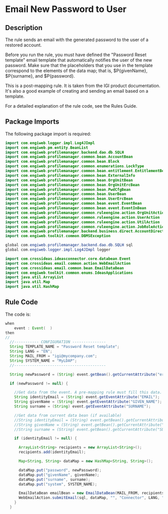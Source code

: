 # Email New Password to User

## Description
The rule sends an email with the generated password to the user of a restored account.

Before you run the rule, you must have defined the "Password Reset template" email template that automatically notifies the user of the new password. Make sure that the placeholders that you use in the template correspond to the elements of the data map; that is, $P{givenName}, $P{surname}, and $P{password}.

This is a post-mapping rule. It is taken from the IGI product documentation. It's also a good example of creating and sending an email based on a template.

For a detailed explanation of the rule code, see the Rules Guide.

## Package Imports
The following package import is required:
```java
import com.engiweb.logger.impl.Log4JImpl
import com.engiweb.pm.entity.BeanList
import com.engiweb.profilemanager.backend.dao.db.SQLH
import com.engiweb.profilemanager.common.bean.AccountBean
import com.engiweb.profilemanager.common.bean.Block
import com.engiweb.profilemanager.common.enumerations.LockType
import com.engiweb.profilemanager.common.bean.entitlement.EntitlementBean
import com.engiweb.profilemanager.common.bean.ExternalInfo
import com.engiweb.profilemanager.common.bean.OrgUnitBean
import com.engiweb.profilemanager.common.bean.OrgUnitErcBean
import com.engiweb.profilemanager.common.bean.PwdCfgBean
import com.engiweb.profilemanager.common.bean.UserBean
import com.engiweb.profilemanager.common.bean.UserErcBean
import com.engiweb.profilemanager.common.bean.event.EventBean
import com.engiweb.profilemanager.common.bean.event.EventInBean
import com.engiweb.profilemanager.common.ruleengine.action.OrgUnitAction
import com.engiweb.profilemanager.common.ruleengine.action.UserAction
import com.engiweb.profilemanager.common.ruleengine.action.UtilAction
import com.engiweb.profilemanager.common.ruleengine.action.JobRoleAction
import com.engiweb.profilemanager.backend.business.direct.AccountDirect
import com.engiweb.toolkit.common.DBMSException

global com.engiweb.profilemanager.backend.dao.db.SQLH sql
global com.engiweb.logger.impl.Log4JImpl logger
```

```java
import com.crossideas.ideasconnector.core.databean.Event
import com.crossideas.email.common.action.WebEmailAction
import com.crossideas.email.common.bean.EmailDataBean
import com.engiweb.toolkit.common.enums.IdeasApplications
import java.util.ArrayList
import java.util.Map
import java.util.HashMap
```

## Rule Code
The code is:
```java
when
    event : Event(  )
then
//                               
  //----------- CONFIGURATION ---------------                                                   
  String TEMPLATE_NAME = "Password Reset template";                                
  String LANG = "EN";                                
  String MAIL_FROM = "igi@mycompany.com";                                
  String SYSTEM_NAME = "MyLDAP";                               
  //-----------------------------------------

  String newPassword = (String) event.getBean().getCurrentAttribute("erLdapPwdReset");

  if (newPassword != null) {                               

    //Get data from the event. A pre-mapping rule must fill this data.                                               
    String identityEmail = (String) event.getEventAttribute("EMAIL");                                               
    String givenName = (String) event.getEventAttribute("GIVEN_NAME");                                               
    String surname = (String) event.getEventAttribute("SURNAME");

    //Get data from current data bean (if available)                                               
    //String identityEmail = (String) event.getBean().getCurrentAttribute("EMAIL");                                               
    //String givenName = (String) event.getBean().getCurrentAttribute("GIVEN_NAME");                                               
    //String surname = (String) event.getBean().getCurrentAttribute("SURNAME");

    if (identityEmail != null) {

      ArrayList<String> recipients = new ArrayList<String>();                                                               
      recipients.add(identityEmail);

      Map<String, String> dataMap = new HashMap<String, String>();

      dataMap.put("password", newPassword);                                                               
      dataMap.put("givenName", givenName);                                                               
      dataMap.put("surname", surname);                                                               
      dataMap.put("system", SYSTEM_NAME);

      EmailDataBean emailBean = new EmailDataBean(MAIL_FROM, recipients);
      WebEmailAction.submitEmail(sql, dataMap, "", "Connector", LANG, "", IdeasApplications.EMAILSERVICE.getName(), TEMPLATE_NAME, emailBean);
    }
  }
```
